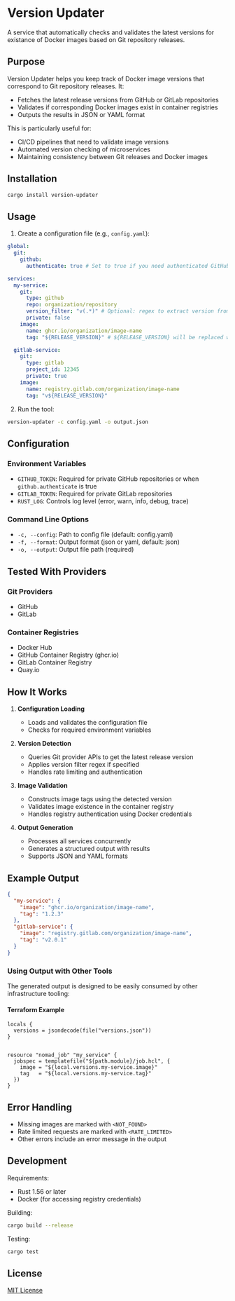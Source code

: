 # Version Updater

A service that automatically checks and validates the latest versions for existance of Docker images based on Git repository releases.

## Purpose

Version Updater helps you keep track of Docker image versions that correspond to Git repository releases. It:

- Fetches the latest release versions from GitHub or GitLab repositories
- Validates if corresponding Docker images exist in container registries
- Outputs the results in JSON or YAML format

This is particularly useful for:

- CI/CD pipelines that need to validate image versions
- Automated version checking of microservices
- Maintaining consistency between Git releases and Docker images

## Installation

```bash
cargo install version-updater
```

## Usage

1. Create a configuration file (e.g., `config.yaml`):

```yaml
global:
  git:
    github:
      authenticate: true # Set to true if you need authenticated GitHub API access

services:
  my-service:
    git:
      type: github
      repo: organization/repository
      version_filter: "v(.*)" # Optional: regex to extract version from tag
      private: false
    image:
      name: ghcr.io/organization/image-name
      tag: "${RELEASE_VERSION}" # ${RELEASE_VERSION} will be replaced with the extracted version

  gitlab-service:
    git:
      type: gitlab
      project_id: 12345
      private: true
    image:
      name: registry.gitlab.com/organization/image-name
      tag: "v${RELEASE_VERSION}"
```

2. Run the tool:

```bash
version-updater -c config.yaml -o output.json
```

## Configuration

### Environment Variables

- `GITHUB_TOKEN`: Required for private GitHub repositories or when `github.authenticate` is true
- `GITLAB_TOKEN`: Required for private GitLab repositories
- `RUST_LOG`: Controls log level (error, warn, info, debug, trace)

### Command Line Options

- `-c, --config`: Path to config file (default: config.yaml)
- `-f, --format`: Output format (json or yaml, default: json)
- `-o, --output`: Output file path (required)

## Tested With Providers

### Git Providers

- GitHub
- GitLab

### Container Registries

- Docker Hub
- GitHub Container Registry (ghcr.io)
- GitLab Container Registry
- Quay.io

## How It Works

1. **Configuration Loading**

   - Loads and validates the configuration file
   - Checks for required environment variables

2. **Version Detection**

   - Queries Git provider APIs to get the latest release version
   - Applies version filter regex if specified
   - Handles rate limiting and authentication

3. **Image Validation**

   - Constructs image tags using the detected version
   - Validates image existence in the container registry
   - Handles registry authentication using Docker credentials

4. **Output Generation**
   - Processes all services concurrently
   - Generates a structured output with results
   - Supports JSON and YAML formats

## Example Output

```json
{
  "my-service": {
    "image": "ghcr.io/organization/image-name",
    "tag": "1.2.3"
  },
  "gitlab-service": {
    "image": "registry.gitlab.com/organization/image-name",
    "tag": "v2.0.1"
  }
}
```

### Using Output with Other Tools

The generated output is designed to be easily consumed by other infrastructure tooling:

#### Terraform Example

```hcl
locals {
  versions = jsondecode(file("versions.json"))
}


resource "nomad_job" "my_service" {
  jobspec = templatefile("${path.module}/job.hcl", {
    image = "${local.versions.my-service.image}"
    tag   = "${local.versions.my-service.tag}"
  })
}
```

## Error Handling

- Missing images are marked with `<NOT_FOUND>`
- Rate limited requests are marked with `<RATE_LIMITED>`
- Other errors include an error message in the output

## Development

Requirements:

- Rust 1.56 or later
- Docker (for accessing registry credentials)

Building:

```bash
cargo build --release
```

Testing:

```bash
cargo test
```

## License

[MIT License](LICENSE)
